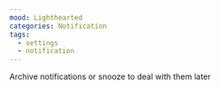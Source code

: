 ```yaml
---
mood: Lighthearted
categories: Notification
tags:
  - settings
  - notification
---
```

Archive notifications or snooze to deal with them later